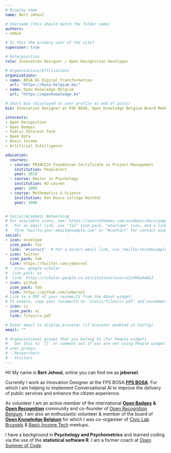 ```yaml
---
# Display name
name: Bert Jehoul

# Username (this should match the folder name)
authors:
- admin

# Is this the primary user of the site?
superuser: true

# Role/position
role: Innovation Designer / Open Recognition Developer

# Organizations/Affiliations
organizations:
- name: BOSA DG Digital Transformation
  url: "https://bosa.belgium.be/"
- name: Open Knowledge Belgium
  url: "https://openknowledge.be"

# Short bio (displayed in user profile at end of posts)
bio: Innovation Designer at FOD BOSA, Open Knowledge Belgium Board Member, Open Recognition Ambassador, Psychometrician, R-User

interests:
- Open Recognition
- Open Badges
- Public Interest Tech
- Open Data
- Basic Income
- Artificial Intelligence

education:
  courses:
  - course: PRINCE2® Foundation Certificate in Project Management
    institution: PeopleCert
    year: 2019
  - course: Master in Psychology
    institution: KU Leuven
    year: 2005
  - course: Mathematics & Science
    institution: Don Bosco College Hechtel
    year: 1998


# Social/Academic Networking
# For available icons, see: https://sourcethemes.com/academic/docs/page-builder/#icons
#   For an email link, use "fas" icon pack, "envelope" icon, and a link in the
#   form "mailto:your-email@example.com" or "#contact" for contact widget.
social:
- icon: envelope
  icon_pack: fas
  link: '#contact'  # For a direct email link, use "mailto:test@example.org".
- icon: twitter
  icon_pack: fab
  link: https://twitter.com/jeborsel
# - icon: google-scholar
#  icon_pack: ai
#  link: https://scholar.google.co.uk/citations?user=sIwtMXoAAAAJ
- icon: github
  icon_pack: fab
  link: https://github.com/jeborsel
# Link to a PDF of your resume/CV from the About widget.
# To enable, copy your resume/CV to `static/files/cv.pdf` and uncomment the lines below.
- icon: cv
  icon_pack: ai
  link: files/cv.pdf

# Enter email to display Gravatar (if Gravatar enabled in Config)
email: ""

# Organizational groups that you belong to (for People widget)
#   Set this to `[]` or comment out if you are not using People widget.
# user_groups:
# - Researchers
# - Visitors
---
```


Hi! My name is **Bert Jehoul**, online you can find me as **jeborsel**.  

Currently I work as Innovation Designer at the FPS BOSA [**FPS BOSA**](https://bosa.belgium.be). For which I am helping to implement Conversational AI to improve the delivery of public services and enhance the citizen experience.

As volunteer I am an active member of the international [**Open Badges**](https://openbadges.org/) **&** [**Open Recognition**](https://openrecognition.org/) community and co-founder of [Open Recognition Belgium](https://openknowledge.be/activities/open-recognition-belgium). 
I am also an enthusiastic volunteer & member of the board of [**Open Knowledge Belgium**](http://openknowledge.be/) for which I was co-organiser of [Civic Lab Brussels](https://www.meetup.com/en-AU/Civic-Lab-Brussels/) & [Basic Income Tech](https://www.meetup.com/en-AU/Belgium-Basic-Income-Meetup/) meetups.

I have a background in **Psychology and Psychometrics** and learned coding via the use of the **statistical software R**.
I am a former coach at [Open Summer of Code](https://osoc.be/).  




